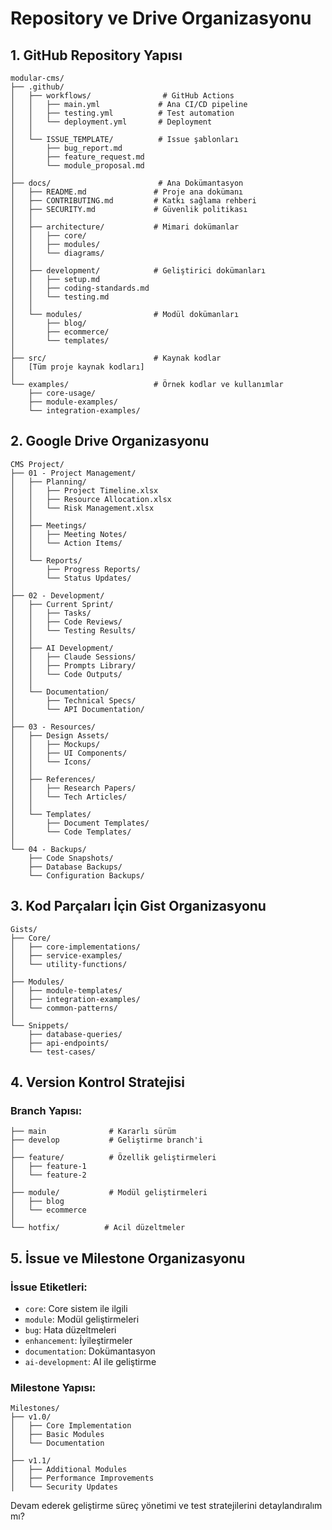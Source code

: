 # Repository ve Drive Organizasyonu

## 1. GitHub Repository Yapısı

```
modular-cms/
├── .github/
│   ├── workflows/                # GitHub Actions
│   │   ├── main.yml             # Ana CI/CD pipeline
│   │   ├── testing.yml          # Test automation
│   │   └── deployment.yml       # Deployment
│   │
│   └── ISSUE_TEMPLATE/          # Issue şablonları
│       ├── bug_report.md
│       ├── feature_request.md
│       └── module_proposal.md
│
├── docs/                        # Ana Dokümantasyon
│   ├── README.md               # Proje ana dokümanı
│   ├── CONTRIBUTING.md         # Katkı sağlama rehberi
│   ├── SECURITY.md             # Güvenlik politikası
│   │
│   ├── architecture/           # Mimari dokümanlar
│   │   ├── core/
│   │   ├── modules/
│   │   └── diagrams/
│   │
│   ├── development/            # Geliştirici dokümanları
│   │   ├── setup.md
│   │   ├── coding-standards.md
│   │   └── testing.md
│   │
│   └── modules/                # Modül dokümanları
│       ├── blog/
│       ├── ecommerce/
│       └── templates/
│
├── src/                        # Kaynak kodlar
│   [Tüm proje kaynak kodları]
│
└── examples/                   # Örnek kodlar ve kullanımlar
    ├── core-usage/
    ├── module-examples/
    └── integration-examples/
```

## 2. Google Drive Organizasyonu

```
CMS Project/
├── 01 - Project Management/
│   ├── Planning/
│   │   ├── Project Timeline.xlsx
│   │   ├── Resource Allocation.xlsx
│   │   └── Risk Management.xlsx
│   │
│   ├── Meetings/
│   │   ├── Meeting Notes/
│   │   └── Action Items/
│   │
│   └── Reports/
│       ├── Progress Reports/
│       └── Status Updates/
│
├── 02 - Development/
│   ├── Current Sprint/
│   │   ├── Tasks/
│   │   ├── Code Reviews/
│   │   └── Testing Results/
│   │
│   ├── AI Development/
│   │   ├── Claude Sessions/
│   │   ├── Prompts Library/
│   │   └── Code Outputs/
│   │
│   └── Documentation/
│       ├── Technical Specs/
│       └── API Documentation/
│
├── 03 - Resources/
│   ├── Design Assets/
│   │   ├── Mockups/
│   │   ├── UI Components/
│   │   └── Icons/
│   │
│   ├── References/
│   │   ├── Research Papers/
│   │   └── Tech Articles/
│   │
│   └── Templates/
│       ├── Document Templates/
│       └── Code Templates/
│
└── 04 - Backups/
    ├── Code Snapshots/
    ├── Database Backups/
    └── Configuration Backups/
```

## 3. Kod Parçaları İçin Gist Organizasyonu

```
Gists/
├── Core/
│   ├── core-implementations/
│   ├── service-examples/
│   └── utility-functions/
│
├── Modules/
│   ├── module-templates/
│   ├── integration-examples/
│   └── common-patterns/
│
└── Snippets/
    ├── database-queries/
    ├── api-endpoints/
    └── test-cases/
```

## 4. Version Kontrol Stratejisi

### Branch Yapısı:
```
├── main              # Kararlı sürüm
├── develop           # Geliştirme branch'i
│
├── feature/          # Özellik geliştirmeleri
│   ├── feature-1
│   └── feature-2
│
├── module/           # Modül geliştirmeleri
│   ├── blog
│   └── ecommerce
│
└── hotfix/          # Acil düzeltmeler
```

## 5. İssue ve Milestone Organizasyonu

### İssue Etiketleri:
- `core`: Core sistem ile ilgili
- `module`: Modül geliştirmeleri
- `bug`: Hata düzeltmeleri
- `enhancement`: İyileştirmeler
- `documentation`: Dokümantasyon
- `ai-development`: AI ile geliştirme

### Milestone Yapısı:
```
Milestones/
├── v1.0/
│   ├── Core Implementation
│   ├── Basic Modules
│   └── Documentation
│
├── v1.1/
│   ├── Additional Modules
│   ├── Performance Improvements
│   └── Security Updates
```

Devam ederek geliştirme süreç yönetimi ve test stratejilerini detaylandıralım mı?
